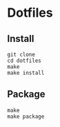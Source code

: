 # Dotfiles

## Install

    git clone
    cd dotfiles
    make
    make install

## Package

    make
    make package
